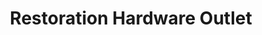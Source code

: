---
title: "Restoration Hardware Outlet"
url: /beaverton/restoration-hardware-outlet/
shop: furniture
---